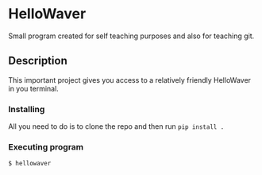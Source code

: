 # HelloWaver

Small program created for self teaching purposes and also for teaching git.

## Description

This important project gives you access to a relatively friendly HelloWaver in you terminal.

### Installing

All you need to do is to clone the repo and then run `pip install .`

### Executing program

```
$ hellowaver
